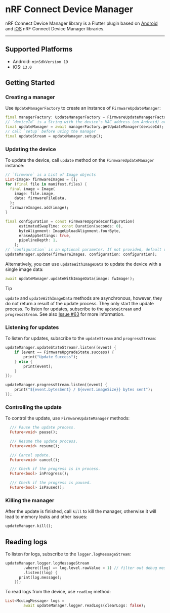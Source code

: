 # nRF Connect Device Manager

nRF Connect Device Manager library is a Flutter plugin based on [Android](https://github.com/NordicSemiconductor/Android-nRF-Connect-Device-Manager) and [iOS](https://github.com/NordicSemiconductor/IOS-nRF-Connect-Device-Manager) nRF Connect Device Manager libraries.

___
## Supported Platforms
- Android: `minSdkVersion 19`
- iOS: `13.0`

## Getting Started
### Creating a manager
Use `UpdateManagerFactory` to create an instance of `FirmwareUpdateManager`:

```dart
final managerFactory: UpdateManagerFactory = FirmwareUpdateManagerFactory()
// `deviceId` is a String with the device's MAC address (on Android) or UUID (on iOS)
final updateManager = await managerFactory.getUpdateManager(deviceId);
// call `setup` before using the manager
final updateStream = updateManager.setup();
```

### Updating the device
To update the device, call `update` method on the `FirmwareUpdateManager` instance:

```dart
// `firmware` is a List of Image objects
List<Image> firmwareImages = [];
for (final file in manifest.files) {
  final image = Image(
    image: file.image,
    data: firmwareFileData,
  );
  firmwareImages.add(image);
}

final configuration = const FirmwareUpgradeConfiguration(
      estimatedSwapTime: const Duration(seconds: 0),
      byteAlignment: ImageUploadAlignment.fourByte,
      eraseAppSettings: true,
      pipelineDepth: 1,
    );
// `configuration` is an optional parameter. If not provided, default values will be used.
updateManager.update(firmwareImages, configuration: configuration);
```

Alternatively, you can use `updateWithImageData` to update the device with a single image data:

```dart
await updateManager.updateWithImageData(image: fwImage!);
```

> [!TIP]
> `update` and `updateWithImageData` methods are asynchronous, however, they do not return a result of the update process. They only start the update process. To listen for updates, subscribe to the `updateStream` and `progressStream`. See also [Issue #63](https://github.com/NordicSemiconductor/Flutter-nRF-Connect-Device-Manager/issues/63) for more information.

### Listening for updates
To listen for updates, subscribe to the `updateStream` and `progressStream`:

```dart
updateManager.updateStateStream?.listen((event) {
    if (event == FirmwareUpgradeState.success) {
        print("Update Success");
    } else {
        print(event);
    }
});

updateManager.progressStream.listen((event) {
    print("${event.bytesSent} / ${event.imageSize}} bytes sent");
});
```

### Controlling the update
To control the update, use `FirmwareUpdateManager` methods:

```dart
  /// Pause the update process.
  Future<void> pause();

  /// Resume the update process.
  Future<void> resume();

  /// Cancel update.
  Future<void> cancel();

  /// Check if the progress is in process.
  Future<bool> inProgress();

  /// Check if the progress is paused.
  Future<bool> isPaused();
```

### Killing the manager
After the update is finished, call `kill` to kill the manager, otherwise it will lead to memory leaks and other issues:

```dart
updateManager.kill();
```

## Reading logs
To listen for logs, subscribe to the `logger.logMessageStream`:

```dart
updateManager.logger.logMessageStream
        .where((log) => log.level.rawValue > 1) // filter out debug messages
        .listen((log) {
      print(log.message);
    });
```

To read logs from the device, use `readLog` method:

```dart
List<McuLogMessage> logs =
        await updateManager.logger.readLogs(clearLogs: false);
```

